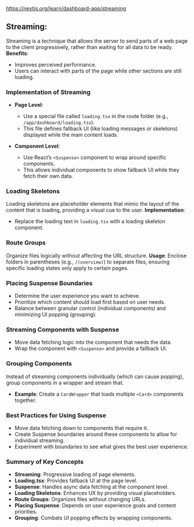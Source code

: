 https://nextjs.org/learn/dashboard-app/streaming

## Streaming:

Streaming is a technique that allows the server to send parts of a web page to the client progressively, rather than waiting for all data to be ready.
**Benefits**:

- Improves perceived performance.
- Users can interact with parts of the page while other sections are still loading.

### Implementation of Streaming

- **Page Level**:

  - Use a special file called `loading.tsx` in the route folder (e.g., `/app/dashboard/loading.tsx`).
  - This file defines fallback UI (like loading messages or skeletons) displayed while the main content loads.

- **Component Level**:
  - Use React’s `<Suspense>` component to wrap around specific components.
  - This allows individual components to show fallback UI while they fetch their own data.

### Loading Skeletons

Loading skeletons are placeholder elements that mimic the layout of the content that is loading, providing a visual cue to the user.
**Implementation**:

- Replace the loading text in `loading.tsx` with a loading skeleton component.

### Route Groups

Organize files logically without affecting the URL structure.
**Usage**:
Enclose folders in parentheses (e.g., `/(overview)`) to separate files, ensuring specific loading states only apply to certain pages.

### Placing Suspense Boundaries

- Determine the user experience you want to achieve.
- Prioritize which content should load first based on user needs.
- Balance between granular control (individual components) and minimizing UI popping (grouping).

### Streaming Components with Suspense

- Move data fetching logic into the component that needs the data.
- Wrap the component with `<Suspense>` and provide a fallback UI.

### Grouping Components

Instead of streaming components individually (which can cause popping), group components in a wrapper and stream that.

- **Example**:
  Create a `CardWrapper` that loads multiple `<Card>` components together.

### Best Practices for Using Suspense

- Move data fetching down to components that require it.
- Create Suspense boundaries around these components to allow for individual streaming.
- Experiment with boundaries to see what gives the best user experience.

### Summary of Key Concepts

- **Streaming**: Progressive loading of page elements.
- **Loading.tsx**: Provides fallback UI at the page level.
- **Suspense**: Handles async data fetching at the component level.
- **Loading Skeletons**: Enhances UX by providing visual placeholders.
- **Route Groups**: Organizes files without changing URLs.
- **Placing Suspense**: Depends on user experience goals and content priorities.
- **Grouping**: Combats UI popping effects by wrapping components.
